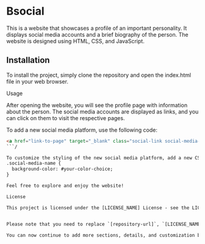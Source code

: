 # Bsocial

This is a website that showcases a profile of an important personality. It displays social media accounts and a brief biography of the person. The website is designed using HTML, CSS, and JavaScript.

## Installation

To install the project, simply clone the repository and open the index.html file in your web browser.


Usage

After opening the website, you will see the profile page with information about the person. The social media accounts are displayed as links, and you can click on them to visit the respective pages.

To add a new social media platform, use the following code:
```html
<a href="link-to-page" target="_blank" class="social-link social-media-name">Social Media Name</a>
```/

To customize the styling of the new social media platform, add a new CSS class:
.social-media-name {
  background-color: #your-color-choice;
}

Feel free to explore and enjoy the website!

License

This project is licensed under the [LICENSE_NAME] License - see the LICENSE.md file for details.


Please note that you need to replace `[repository-url]`, `[LICENSE_NAME]`, and `LICENSE.md` with the appropriate values for your project.

You can now continue to add more sections, details, and customization based on your preferences. If you have any further questions, feel free to ask!

